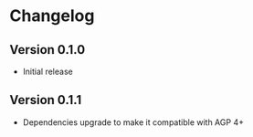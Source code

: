 Changelog
=========

Version 0.1.0
----------------------------

* Initial release

Version 0.1.1
----------------------------
* Dependencies upgrade to make it compatible with AGP 4+
